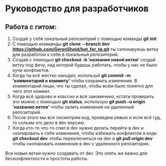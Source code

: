 # Руководство для разработчиков

## Работа с гитом:

1. Создай у себя *локальный репозиторий* с помощью команды **git init**
2. С помощью комманды **git clone --branch dev https://github.com/GeronSheid/bot_for_tg.git** ты склонируешь ветку для разработки к себе в локальный репозиторий.
3. Создай с помощью **git checkout -b 'название новой ветки'** создай ветку под фичу, над которой будешь работать, чтобы у нас не было кучи конфликтов.
4. Когда ты всё жестко накодил, используй **git commit -m 'комментарий к коммиту'** чтобы сохранить изменения. В комментарий пиши, что ты сделал, чтобы всем было понятно для чего этот коммит.
5. Когда всё здорово и классно и всё закомичено, кстати проверить это можно с помощью **git status**, использую **git push -u origin 'название ветки'** чтобы залить изменения на удаленный репозиторий.
6. После этого мы все посмотрим код, проведем ревью и если всё гуд, то сольем это дело в dev версию.
7. Когда кто-то что-то слил в dev нужно делать перейти в dev и скопировать к себе изменения, чтобы избежать конфликтов в коде. **git checkout dev** чтобы переключиться на dev и **git pull origin dev** чтобы скопировать изменения в dev с удаленного репозитория.

Все новые ветки *нужно* создавать от dev. Это опять же важно для бесконфликтности и простоты работы. 
